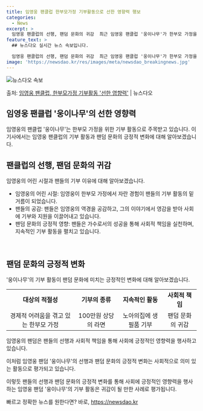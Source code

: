 ```yaml
---
title: 임영웅 팬클럽 한부모가정 기부활동으로 선한 영향력 행보
categories:
  - News
excerpt: >
  임영웅 팬클럽의 선행, 팬덤 문화의 귀감  최근 임영웅 팬클럽 '웅이나무'가 한부모 가정을 위한 물품 기부로…
feature_text: >
  ## 뉴스다오 실시간 뉴스 속보입니다.

  임영웅 팬클럽의 선행, 팬덤 문화의 귀감  최근 임영웅 팬클럽 '웅이나무'가 한부모 가정을 위한 물품 기부로…
image: 'https://newsdao.kr/res/images/meta/newsdao_breakingnews.jpg'
---
```


![뉴스다오 속보](https://newsdao.kr/res/images/meta/newsdao_breakingnews.jpg)

<p>출처: <a href="https://newsdao.kr/4494" rel="dofollow">임영웅 팬클럽, 한부모가정 기부활동 '선한 영향력'</a> | 뉴스다오</p>

<h2>임영웅 팬클럽 '웅이나무'의 선한 영향력</h2>

임영웅의 팬클럽 '웅이나무'는 한부모 가정을 위한 기부 활동으로 주목받고 있습니다. 이 기사에서는 임영웅 팬클럽의 기부 활동과 팬덤 문화의 긍정적 변화에 대해 알아보겠습니다.

<h2 data-ke-size="size26">팬클럽의 선행, 팬덤 문화의 귀감</h2>

임영웅의 어린 시절과 팬들의 기부 이유에 대해 알아보겠습니다.

<ul>
  <li>임영웅의 어린 시절: 임영웅이 한부모 가정에서 자란 경험이 팬들의 기부 활동의 밑거름이 되었습니다.</li>
  <li>팬들의 공감: 팬들은 임영웅의 역경을 공감하고, 그의 이야기에서 영감을 받아 사회에 기부와 지원을 이끌어내고 있습니다.</li>
  <li>팬덤 문화의 긍정적 영향: 팬들은 가수로서의 성공을 통해 사회적 책임을 실천하며, 지속적인 기부 활동을 펼치고 있습니다.</li>
</ul>

<p data-ke-size="size16">&nbsp;</p>

<h2 data-ke-size="size26">팬덤 문화의 긍정적 변화</h2>

'웅이나무'의 기부 활동이 팬덤 문화에 미치는 긍정적인 변화에 대해 알아보겠습니다.

<table>
  <tr>
    <td style="text-align: center; height: 17px;"><b>대상의 적절성</b></td>
    <td style="text-align: center; height: 17px;"><b>기부의 종류</b></td>
    <td style="text-align: center; height: 17px;"><b>지속적인 활동</b></td>
    <td style="text-align: center; height: 17px;"><b>사회적 책임</b></td>
  </tr>
  <tr>
    <td style="text-align: center; height: 17px;">경제적 어려움을 겪고 있는 한부모 가정</td>
    <td style="text-align: center; height: 17px;">100만원 상당의 라면</td>
    <td style="text-align: center; height: 17px;">노아의집에 생필품 기부</td>
    <td style="text-align: center; height: 17px;">팬덤 문화의 귀감</td>
  </tr>
</table>

임영웅의 팬덤은 팬들의 선행과 사회적 책임을 통해 사회에 긍정적인 영향력을 행사하고 있습니다.

이처럼 임영웅 팬덤 '웅이나무'의 선행과 팬덤 문화의 긍정적 변화는 사회적으로 의미 있는 활동으로 평가되고 있습니다.

이렇듯 팬들의 선행과 팬덤 문화의 긍정적 변화를 통해 사회에 긍정적인 영향력을 행사하는 임영웅 팬덤 '웅이나무'의 기부 활동은 귀감이 될 만한 사례로 평가됩니다. 

빠르고 정확한 뉴스를 원한다면? 바로, <a href="https://newsdao.kr" rel="dofollow">https://newsdao.kr</a>


    

